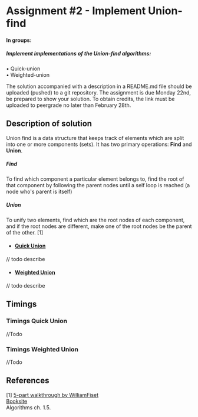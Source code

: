 # Assignment #2 - Implement Union-find

#### In groups:
##### Implement implementations of the Union-find algorithms:  
• Quick-union  
• Weighted-union  
  
The solution accompanied with a description in a README.md file should be uploaded (pushed) to a git repository. The assignment is due Monday 22nd, be prepared to show your solution. To obtain credits, the link must be uploaded to peergrade no later than February 28th.

## Description of solution

Union find is a data structure that keeps track of elements which are split into one or more components (sets). It has two primary operations: **Find** and **Union**.

##### Find
To find which component a particular element belongs to, find the root of that component by following the parent nodes until a self loop is reached (a node who's parent is itself)

##### Union
To unify two elements, find which are the root nodes of each component, and if the root nodes are different, make one of the root nodes be the parent of the other. [1]

* #### [Quick Union](https://github.com/Hold-Krykke-BA/MAT-AL/blob/main/Assignment2/src/solution/QuickUnion.java)
// todo describe
* #### [Weighted Union](https://github.com/Hold-Krykke-BA/MAT-AL/blob/main/Assignment2/src/solution/WeightedUnion.java)
// todo describe

## Timings

### Timings Quick Union
//Todo  
### Timings Weighted Union
//Todo


## References
[1] [5-part walkthrough by WilliamFiset](https://www.youtube.com/watch?v=ibjEGG7ylHk)  
[Booksite](https://algs4.cs.princeton.edu/15uf/)  
Algorithms ch. 1.5.
